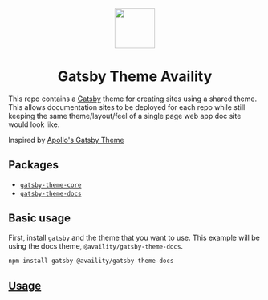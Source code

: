 <div align="center">
  <img height="80" src="https://www.cmsimaging.com/assets/img/brands/authpal/availity.png">
  <h1 align="center">Gatsby Theme Availity</h1>
</div>

This repo contains a [Gatsby](https://gatsbyjs.org) theme for creating sites using a shared theme. This allows documentation sites to be deployed for each repo while still keeping the same theme/layout/feel of a single page web app doc site would look like.

Inspired by [Apollo's Gatsby Theme](https://github.com/apollographql/gatsby-theme-apollo)

## Packages

- [`gatsby-theme-core`](./packages/gatsby-theme-core)
- [`gatsby-theme-docs`](./packages/gatsby-theme-docs)

## Basic usage

First, install `gatsby` and the theme that you want to use. This example will be using the docs theme, `@availity/gatsby-theme-docs`.

```bash
npm install gatsby @availity/gatsby-theme-docs
```

## [Usage](./packages/gatsby-theme-docs)
